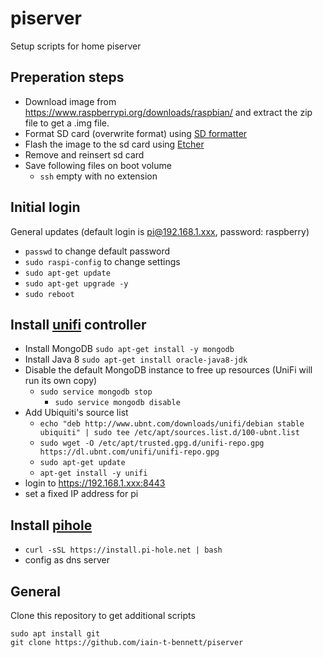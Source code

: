 # piserver
Setup scripts for home piserver

## Preperation steps
* Download image from https://www.raspberrypi.org/downloads/raspbian/ and extract the zip file to get a .img file.
* Format SD card (overwrite format) using [SD formatter](https://www.sdcard.org/downloads/formatter_4/eula_mac/)
* Flash the image to the sd card using [Etcher](https://etcher.io/)
* Remove and reinsert sd card
* Save following files on boot volume
  * `ssh` empty with no extension

## Initial login
General updates (default login is pi@192.168.1.xxx, password: raspberry)
* `passwd` to change default password
* `sudo raspi-config` to change settings
* `sudo apt-get update`
* `sudo apt-get upgrade -y`
* `sudo reboot`

## Install [unifi](https://www.ubnt.com/download/unifi/) controller 
* Install MongoDB `sudo apt-get install -y mongodb`
* Install Java 8 `sudo apt-get install oracle-java8-jdk`
* Disable the default MongoDB instance to free up resources (UniFi will run its own copy)
  * `sudo service mongodb stop`
	* `sudo service mongodb disable`
* Add Ubiquiti's source list 
   * `echo "deb http://www.ubnt.com/downloads/unifi/debian stable ubiquiti" | sudo tee /etc/apt/sources.list.d/100-ubnt.list`
   * `sudo wget -O /etc/apt/trusted.gpg.d/unifi-repo.gpg https://dl.ubnt.com/unifi/unifi-repo.gpg`
   * `sudo apt-get update`
   * `apt-get install -y unifi`
* login to https://192.168.1.xxx:8443
* set a fixed IP address for pi

## Install [pihole](https://pi-hole.net/)
* `curl -sSL https://install.pi-hole.net | bash`
* config as dns server

## General

Clone this repository to get additional scripts
```
sudo apt install git
git clone https://github.com/iain-t-bennett/piserver
```
